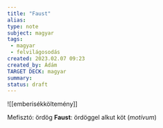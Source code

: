 ```yaml
---
title: "Faust"
alias: 
type: note
subject: magyar
tags:
 - magyar
 - felvilágosodás
created: 2023.02.07 09:23
created_by: Ádám
TARGET DECK: magyar
summary: 
status: draft 
---
```

![[emberisékköltemény]]

Mefisztó: ördög
**Faust**: ördöggel alkut köt (*motívum*)